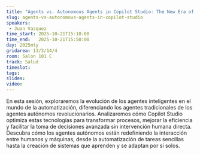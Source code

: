 ```yaml
---
title: "Agents vs. Autonomous Agents in Copilot Studio: The New Era of Automation"
slug: agents-vs-autonomous-agents-in-copilot-studio
speakers:
 - Juan Vazquez
time_start: 2025-10-21T15:10:00
time_end:   2025-10-21T15:50:00
day: 2025mty
gridarea: 13/3/14/4
room: Salon 101 C
track: Salud
timeslot: 
tags:
slides: 
video: 
---
```


En esta sesión, exploraremos la evolución de los agentes inteligentes en el mundo de la automatización, diferenciando los agentes tradicionales de los agentes autónomos revolucionarios. Analizaremos cómo Copilot Studio optimiza estas tecnologías para transformar procesos, mejorar la eficiencia y facilitar la toma de decisiones avanzada sin intervención humana directa.
Descubra cómo los agentes autónomos están redefiniendo la interacción entre humanos y máquinas, desde la automatización de tareas sencillas hasta la creación de sistemas que aprenden y se adaptan por sí solos.